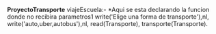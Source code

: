 **ProyectoTransporte**
viajeEscuela:- 
*Aqui se esta declarando la funcion donde no recibira parametros1
write('Elige una forma de transporte'),nl,
	write('auto,uber,autobus'),nl,
	read(Transporte),
	transporte(Transporte).

